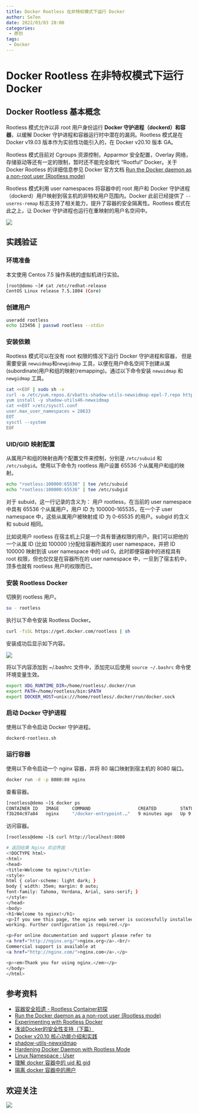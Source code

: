 ```yaml
---
title: Docker Rootless 在非特权模式下运行 Docker
author: Se7en
date: 2022/03/03 20:00
categories:
 - 原创
tags:
 - Docker
---
```


# Docker Rootless 在非特权模式下运行 Docker

## Docker Rootless 基本概念
Rootless 模式允许以非 root 用户身份运行 **Docker 守护进程（dockerd）和容器**，以缓解 Docker 守护进程和容器运行时中潜在的漏洞。Rootless 模式是在 Docker v19.03 版本作为实验性功能引入的，在 Docker v20.10 版本 GA。

Rootless 模式目前对 Cgroups 资源控制，Apparmor 安全配置，Overlay 网络，存储驱动等还有一定的限制，暂时还不能完全取代  “Rootful” Docker。关于 Docker Rootless 的详细信息参见 Docker 官方文档 [ Run the Docker daemon as a non-root user (Rootless mode)](https://docs.docker.com/engine/security/rootless/#limiting-resources)

Rootless 模式利用 user namespaces 将容器中的 root 用户和 Docker 守护进程（dockerd）用户映射到宿主机的非特权用户范围内。Docker 此前已经提供了 `--userns-remap` 标志支持了相关能力，提升了容器的安全隔离性。Rootless 模式在此之上，让 Docker 守护进程也运行在重映射的用户名空间中。

![](https://chengzw258.oss-cn-beijing.aliyuncs.com/Article/20211221101658.png)

## 实践验证
### 环境准备
本文使用 Centos 7.5 操作系统的虚拟机进行实验。
```bash
[root@demo ~]# cat /etc/redhat-release
CentOS Linux release 7.5.1804 (Core)
```

### 创建用户
```bash
useradd rootless
echo 123456 | passwd rootless --stdin
```

### 安装依赖
Rootless 模式可以在没有 root 权限的情况下运行 Docker 守护进程和容器， 但是需要安装 `newuidmap`和`newgidmap` 工具，以便在用户命名空间下创建从属(subordinate)用户和组的映射(remapping)。通过以下命令安装 `newuidmap`  和 `newgidmap` 工具。
```bash
cat <<EOF | sudo sh -x
curl -o /etc/yum.repos.d/vbatts-shadow-utils-newxidmap-epel-7.repo https://copr.fedorainfracloud.org/coprs/vbatts/shadow-utils-newxidmap/repo/epel-7/vbatts-shadow-utils-newxidmap-epel-7.repo
yum install -y shadow-utils46-newxidmap
cat <<EOT >/etc/sysctl.conf
user.max_user_namespaces = 28633
EOT
sysctl --system
EOF
```

### UID/GID 映射配置
从属用户和组的映射由两个配置文件来控制，分别是 `/etc/subuid` 和  `/etc/subgid`。使用以下命令为 rootless 用户设置 65536 个从属用户和组的映射。
```bash
echo "rootless:100000:65536" | tee /etc/subuid
echo "rootless:100000:65536" | tee /etc/subgid
```
对于 subuid，这一行记录的含义为：  用户 rootless，在当前的 user namespace 中具有 65536 个从属用户，用户 ID 为 100000-165535，在一个子 user namespace 中，这些从属用户被映射成 ID 为 0-65535 的用户。subgid 的含义和 subuid 相同。

比如说用户 rootless 在宿主机上只是一个具有普通权限的用户。我们可以把他的一个从属 ID (比如 100000 )分配给容器所属的 user namespace，并把 ID 100000 映射到该 user namespace 中的 uid 0。此时即便容器中的进程具有 root 权限，但也仅仅是在容器所在的 user namespace 中，一旦到了宿主机中，顶多也就有 rootless 用户的权限而已。

### 安装 Rootless Docker
切换到 rootless  用户。
```bash
su - rootless 
```

执行以下命令安装 Rootless Docker。
```bash
curl -fsSL https://get.docker.com/rootless | sh
```

安装成功后显示如下内容。

![](https://chengzw258.oss-cn-beijing.aliyuncs.com/Article/20211226184130.png)

将以下内容添加到 ~/.bashrc 文件中，添加完以后使用 `source ~/.bashrc` 命令使环境变量生效。
```bash
export XDG_RUNTIME_DIR=/home/rootless/.docker/run
export PATH=/home/rootless/bin:$PATH
export DOCKER_HOST=unix:///home/rootless/.docker/run/docker.sock
```

### 启动 Docker 守护进程

使用以下命令启动 Docker 守护进程。
```bash
dockerd-rootless.sh
```

### 运行容器
使用以下命令启动一个 nginx 容器，并将 80 端口映射到宿主机的 8080 端口。
```bash
docker run -d -p 8080:80 nginx
```

查看容器。
```bash
[rootless@demo ~]$ docker ps
CONTAINER ID   IMAGE     COMMAND                  CREATED         STATUS         PORTS                                   NAMES
f3b204c97a84   nginx     "/docker-entrypoint.…"   9 minutes ago   Up 9 minutes   0.0.0.0:8080->80/tcp, :::8080->80/tcp   bold_stonebraker
```
访问容器。
```bash
[rootless@demo ~]$ curl http://localhost:8080

# 返回结果 Nginx 欢迎界面
<!DOCTYPE html>
<html>
<head>
<title>Welcome to nginx!</title>
<style>
html { color-scheme: light dark; }
body { width: 35em; margin: 0 auto;
font-family: Tahoma, Verdana, Arial, sans-serif; }
</style>
</head>
<body>
<h1>Welcome to nginx!</h1>
<p>If you see this page, the nginx web server is successfully installed and
working. Further configuration is required.</p>

<p>For online documentation and support please refer to
<a href="http://nginx.org/">nginx.org</a>.<br/>
Commercial support is available at
<a href="http://nginx.com/">nginx.com</a>.</p>

<p><em>Thank you for using nginx.</em></p>
</body>
</html>
```

## 参考资料
- [容器安全拾遗 - Rootless Container初探](https://developer.aliyun.com/article/700923)
- [Run the Docker daemon as a non-root user (Rootless mode)](https://docs.docker.com/engine/security/rootless/)
- [Experimenting with Rootless Docker](https://medium.com/@tonistiigi/experimenting-with-rootless-docker-416c9ad8c0d6)
- [浅谈Docker的安全性支持（下篇）](http://blog.itpub.net/31559359/viewspace-2645966/)
- [ Docker v20.10 核心功能介绍和实践](https://mp.weixin.qq.com/s/iMF211vWL722Wqxw9mRf7A)
- [shadow-utils-newxidmap](https://copr.fedorainfracloud.org/coprs/vbatts/shadow-utils-newxidmap/)
- [Hardening Docker Daemon with Rootless Mode](https://www.youtube.com/watch?v=uWURUtqLiqQ)
- [Linux Namespace : User](https://www.cnblogs.com/sparkdev/p/9462838.html)
- [理解 docker 容器中的 uid 和 gid](https://www.cnblogs.com/sparkdev/p/9614164.html)
- [隔离 docker 容器中的用户](https://www.cnblogs.com/sparkdev/p/9614326.html)

## 欢迎关注
![](https://chengzw258.oss-cn-beijing.aliyuncs.com/Article/20210306213609.png)
